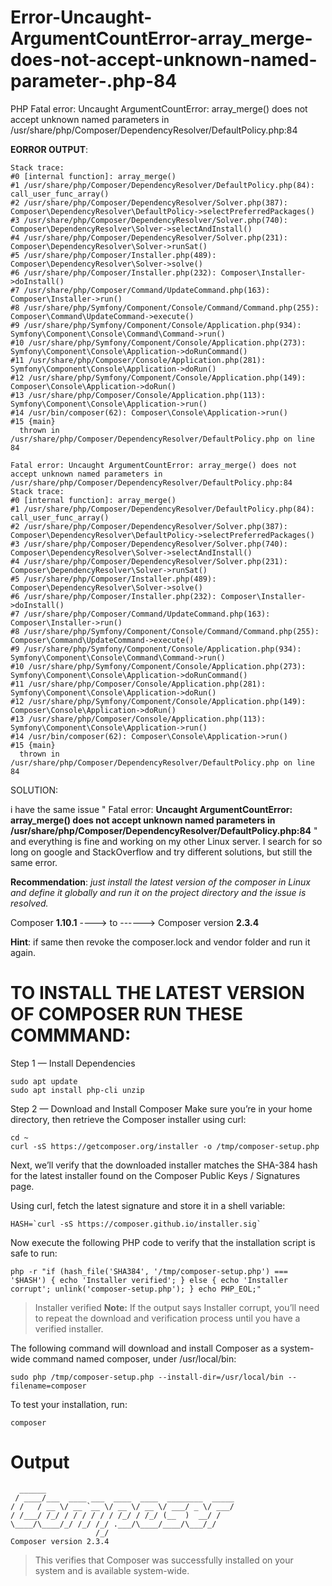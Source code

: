 # Error-Uncaught-ArgumentCountError-array_merge-does-not-accept-unknown-named-parameter-.php-84
PHP Fatal error:  Uncaught ArgumentCountError: array_merge() does not accept unknown named parameters in /usr/share/php/Composer/DependencyResolver/DefaultPolicy.php:84

**EORROR OUTPUT**:
```
Stack trace:
#0 [internal function]: array_merge()
#1 /usr/share/php/Composer/DependencyResolver/DefaultPolicy.php(84): call_user_func_array()
#2 /usr/share/php/Composer/DependencyResolver/Solver.php(387): Composer\DependencyResolver\DefaultPolicy->selectPreferredPackages()
#3 /usr/share/php/Composer/DependencyResolver/Solver.php(740): Composer\DependencyResolver\Solver->selectAndInstall()
#4 /usr/share/php/Composer/DependencyResolver/Solver.php(231): Composer\DependencyResolver\Solver->runSat()
#5 /usr/share/php/Composer/Installer.php(489): Composer\DependencyResolver\Solver->solve()
#6 /usr/share/php/Composer/Installer.php(232): Composer\Installer->doInstall()
#7 /usr/share/php/Composer/Command/UpdateCommand.php(163): Composer\Installer->run()
#8 /usr/share/php/Symfony/Component/Console/Command/Command.php(255): Composer\Command\UpdateCommand->execute()
#9 /usr/share/php/Symfony/Component/Console/Application.php(934): Symfony\Component\Console\Command\Command->run()
#10 /usr/share/php/Symfony/Component/Console/Application.php(273): Symfony\Component\Console\Application->doRunCommand()
#11 /usr/share/php/Composer/Console/Application.php(281): Symfony\Component\Console\Application->doRun()
#12 /usr/share/php/Symfony/Component/Console/Application.php(149): Composer\Console\Application->doRun()
#13 /usr/share/php/Composer/Console/Application.php(113): Symfony\Component\Console\Application->run()
#14 /usr/bin/composer(62): Composer\Console\Application->run()
#15 {main}
  thrown in /usr/share/php/Composer/DependencyResolver/DefaultPolicy.php on line 84

Fatal error: Uncaught ArgumentCountError: array_merge() does not accept unknown named parameters in /usr/share/php/Composer/DependencyResolver/DefaultPolicy.php:84
Stack trace:
#0 [internal function]: array_merge()
#1 /usr/share/php/Composer/DependencyResolver/DefaultPolicy.php(84): call_user_func_array()
#2 /usr/share/php/Composer/DependencyResolver/Solver.php(387): Composer\DependencyResolver\DefaultPolicy->selectPreferredPackages()
#3 /usr/share/php/Composer/DependencyResolver/Solver.php(740): Composer\DependencyResolver\Solver->selectAndInstall()
#4 /usr/share/php/Composer/DependencyResolver/Solver.php(231): Composer\DependencyResolver\Solver->runSat()
#5 /usr/share/php/Composer/Installer.php(489): Composer\DependencyResolver\Solver->solve()
#6 /usr/share/php/Composer/Installer.php(232): Composer\Installer->doInstall()
#7 /usr/share/php/Composer/Command/UpdateCommand.php(163): Composer\Installer->run()
#8 /usr/share/php/Symfony/Component/Console/Command/Command.php(255): Composer\Command\UpdateCommand->execute()
#9 /usr/share/php/Symfony/Component/Console/Application.php(934): Symfony\Component\Console\Command\Command->run()
#10 /usr/share/php/Symfony/Component/Console/Application.php(273): Symfony\Component\Console\Application->doRunCommand()
#11 /usr/share/php/Composer/Console/Application.php(281): Symfony\Component\Console\Application->doRun()
#12 /usr/share/php/Symfony/Component/Console/Application.php(149): Composer\Console\Application->doRun()
#13 /usr/share/php/Composer/Console/Application.php(113): Symfony\Component\Console\Application->run()
#14 /usr/bin/composer(62): Composer\Console\Application->run()
#15 {main}
  thrown in /usr/share/php/Composer/DependencyResolver/DefaultPolicy.php on line 84
```

SOLUTION:

i have the same issue " Fatal error: **Uncaught ArgumentCountError: array_merge() does not accept unknown named parameters in /usr/share/php/Composer/DependencyResolver/DefaultPolicy.php:84** "
and everything is fine and working on my other Linux server. I search for so long on google and StackOverflow and try different solutions, but still the same error.

**Recommendation**: *just install the latest version of the composer in Linux and define it globally and run it on the project directory and the issue is resolved.*

Composer **1.10.1** ----> to ------> Composer version **2.3.4**

**Hint**: if same then revoke the composer.lock and vendor folder and run it again.

# TO INSTALL THE LATEST VERSION OF COMPOSER RUN THESE COMMMAND:

Step 1 — Install Dependencies
 ```
 sudo apt update
sudo apt install php-cli unzip
```
Step 2 — Download and Install Composer
Make sure you’re in your home directory, then retrieve the Composer installer using curl:
```
cd ~
curl -sS https://getcomposer.org/installer -o /tmp/composer-setup.php
```
Next, we’ll verify that the downloaded installer matches the SHA-384 hash for the latest installer found on the Composer Public Keys / Signatures page.

Using curl, fetch the latest signature and store it in a shell variable:
```
HASH=`curl -sS https://composer.github.io/installer.sig`
```
Now execute the following PHP code to verify that the installation script is safe to run:
```
php -r "if (hash_file('SHA384', '/tmp/composer-setup.php') === '$HASH') { echo 'Installer verified'; } else { echo 'Installer corrupt'; unlink('composer-setup.php'); } echo PHP_EOL;"
```
>Installer verified
>**Note:** If the output says Installer corrupt, you’ll need to repeat the download and verification process until you have a verified installer.

The following command will download and install Composer as a system-wide command named composer, under /usr/local/bin:
```
sudo php /tmp/composer-setup.php --install-dir=/usr/local/bin --filename=composer
```
To test your installation, run:
```
composer
```
# Output
 ```
   ______
  / ____/___  ____ ___  ____  ____  ________  _____
 / /   / __ \/ __ `__ \/ __ \/ __ \/ ___/ _ \/ ___/
/ /___/ /_/ / / / / / / /_/ / /_/ (__  )  __/ /
\____/\____/_/ /_/ /_/ .___/\____/____/\___/_/
                    /_/
Composer version 2.3.4 
```
>This verifies that Composer was successfully installed on your system and is available system-wide.









  
